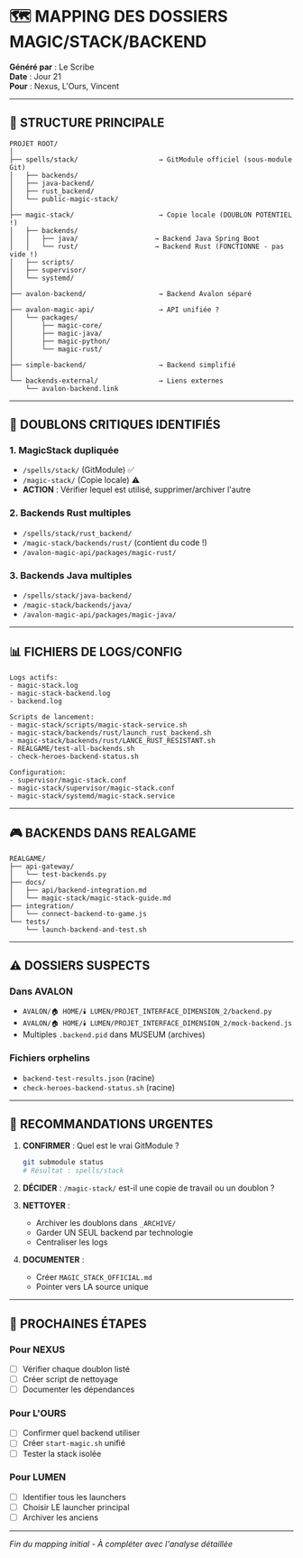# 🗺️ MAPPING DES DOSSIERS MAGIC/STACK/BACKEND

**Généré par** : Le Scribe  
**Date** : Jour 21  
**Pour** : Nexus, L'Ours, Vincent

---

## 📁 STRUCTURE PRINCIPALE

```
PROJET ROOT/
│
├── spells/stack/                    → GitModule officiel (sous-module Git)
│   ├── backends/
│   ├── java-backend/
│   ├── rust_backend/
│   └── public-magic-stack/
│
├── magic-stack/                     → Copie locale (DOUBLON POTENTIEL !)
│   ├── backends/
│   │   ├── java/                   → Backend Java Spring Boot
│   │   └── rust/                   → Backend Rust (FONCTIONNE - pas vide !)
│   ├── scripts/
│   ├── supervisor/
│   └── systemd/
│
├── avalon-backend/                  → Backend Avalon séparé
│
├── avalon-magic-api/                → API unifiée ?
│   └── packages/
│       ├── magic-core/
│       ├── magic-java/
│       ├── magic-python/
│       └── magic-rust/
│
├── simple-backend/                  → Backend simplifié
│
└── backends-external/               → Liens externes
    └── avalon-backend.link
```

---

## 🔴 DOUBLONS CRITIQUES IDENTIFIÉS

### 1. MagicStack dupliquée
- `/spells/stack/` (GitModule) ✅
- `/magic-stack/` (Copie locale) ⚠️
- **ACTION** : Vérifier lequel est utilisé, supprimer/archiver l'autre

### 2. Backends Rust multiples
- `/spells/stack/rust_backend/`
- `/magic-stack/backends/rust/` (contient du code !)
- `/avalon-magic-api/packages/magic-rust/`

### 3. Backends Java multiples
- `/spells/stack/java-backend/`
- `/magic-stack/backends/java/`
- `/avalon-magic-api/packages/magic-java/`

---

## 📊 FICHIERS DE LOGS/CONFIG

```
Logs actifs:
- magic-stack.log
- magic-stack-backend.log
- backend.log

Scripts de lancement:
- magic-stack/scripts/magic-stack-service.sh
- magic-stack/backends/rust/launch_rust_backend.sh
- magic-stack/backends/rust/LANCE_RUST_RESISTANT.sh
- REALGAME/test-all-backends.sh
- check-heroes-backend-status.sh

Configuration:
- supervisor/magic-stack.conf
- magic-stack/supervisor/magic-stack.conf
- magic-stack/systemd/magic-stack.service
```

---

## 🎮 BACKENDS DANS REALGAME

```
REALGAME/
├── api-gateway/
│   └── test-backends.py
├── docs/
│   ├── api/backend-integration.md
│   └── magic-stack/magic-stack-guide.md
├── integration/
│   └── connect-backend-to-game.js
└── tests/
    └── launch-backend-and-test.sh
```

---

## ⚠️ DOSSIERS SUSPECTS

### Dans AVALON
- `AVALON/🏠 HOME/🕯️ LUMEN/PROJET_INTERFACE_DIMENSION_2/backend.py`
- `AVALON/🏠 HOME/🕯️ LUMEN/PROJET_INTERFACE_DIMENSION_2/mock-backend.js`
- Multiples `.backend.pid` dans MUSEUM (archives)

### Fichiers orphelins
- `backend-test-results.json` (racine)
- `check-heroes-backend-status.sh` (racine)

---

## 🚨 RECOMMANDATIONS URGENTES

1. **CONFIRMER** : Quel est le vrai GitModule ?
   ```bash
   git submodule status
   # Résultat : spells/stack
   ```

2. **DÉCIDER** : `/magic-stack/` est-il une copie de travail ou un doublon ?

3. **NETTOYER** : 
   - Archiver les doublons dans `_ARCHIVE/`
   - Garder UN SEUL backend par technologie
   - Centraliser les logs

4. **DOCUMENTER** :
   - Créer `MAGIC_STACK_OFFICIAL.md`
   - Pointer vers LA source unique

---

## 📝 PROCHAINES ÉTAPES

### Pour NEXUS
- [ ] Vérifier chaque doublon listé
- [ ] Créer script de nettoyage
- [ ] Documenter les dépendances

### Pour L'OURS
- [ ] Confirmer quel backend utiliser
- [ ] Créer `start-magic.sh` unifié
- [ ] Tester la stack isolée

### Pour LUMEN
- [ ] Identifier tous les launchers
- [ ] Choisir LE launcher principal
- [ ] Archiver les anciens

---

*Fin du mapping initial - À compléter avec l'analyse détaillée*